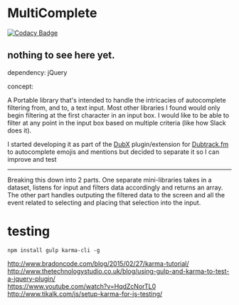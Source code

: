 # MultiComplete

[![Codacy Badge](https://api.codacy.com/project/badge/Grade/ae5d18ae04034c63a18768fead672b63)](https://www.codacy.com/app/frankjg/multicomplete?utm_source=github.com&amp;utm_medium=referral&amp;utm_content=FranciscoG/multicomplete&amp;utm_campaign=Badge_Grade)

## nothing to see here yet.

dependency: jQuery 

concept:

A Portable library that's intended to handle the intricacies of autocomplete filtering from, and to, a text input.  Most other libraries I found would only begin filtering at the first character in an input box.  I would like to be able to filter at any point in the input box based on multiple criteria (like how Slack does it).

I started developing it as part of the [DubX](https://github.com/sinfulBA/DubX-Script) plugin/extension for [Dubtrack.fm](http://dubtrack.fm) to autocomplete emojis and mentions but decided to separate it so I can improve and test



------

Breaking this down into 2 parts.  One separate mini-libraries takes in a dataset, listens for input and filters data accordingly and returns an array.  The other part handles outputing the filtered data to the screen and all the event related to selecting and placing that selection into the input.


# testing

`npm install gulp karma-cli -g`


http://www.bradoncode.com/blog/2015/02/27/karma-tutorial/    
http://www.thetechnologystudio.co.uk/blog/using-gulp-and-karma-to-test-a-jquery-plugin/    
https://www.youtube.com/watch?v=HqdZcNorTL0    
http://www.tikalk.com/js/setup-karma-for-js-testing/    

